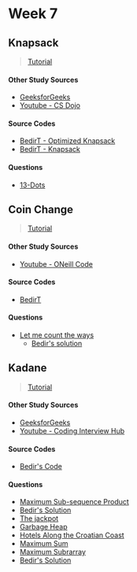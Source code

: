 # Week 7


## Knapsack

> [Tutorial]()

#### Other Study Sources
- [GeeksforGeeks](http://www.geeksforgeeks.org/dynamic-programming-set-10-0-1-knapsack-problem/)
- [Youtube - CS Dojo](https://www.youtube.com/watch?v=xOlhR_2QCXY)

#### Source Codes
- [BedirT - Optimized Knapsack](https://github.com/BedirT/Algorithms_and_DS/blob/master/Algorithms/Dynamic/Optimized%20Knapsack.cpp)
- [BedirT - Knapsack](https://github.com/BedirT/Algorithms_and_DS/blob/master/Algorithms/Dynamic/Knapsack%20Algorithm.cpp)

#### Questions
- [13-Dots](https://uva.onlinejudge.org/index.php?option=onlinejudge&page=show_problem&problem=1760)


## Coin Change

> [Tutorial]()

#### Other Study Sources
- [Youtube - ONeill Code](https://www.youtube.com/watch?v=jaNZ83Q3QGc&t=205s)

#### Source Codes
- [BedirT](https://github.com/NAU-ACM/ICPC-Question-Solving/blob/master/BedirT/Chapter%203/UVa%20-%2000357.cpp)

#### Questions
- [Let me count the ways](https://uva.onlinejudge.org/index.php?option=onlinejudge&page=show_problem&problem=293)
  - [Bedir's solution](https://github.com/NAU-ACM/ICPC-Question-Solving/blob/master/BedirT/Chapter%203/UVa%20-%20357.cpp)


## Kadane

> [Tutorial](http://bedirtapkan.com/Kadane's-Algorithm/)

#### Other Study Sources
- [GeeksforGeeks](http://www.geeksforgeeks.org/largest-sum-contiguous-subarray/)
- [Youtube - Coding Interview Hub](https://www.youtube.com/watch?v=86CQq3pKSUw)
 
#### Source Codes
- [Bedir's Code](https://github.com/BedirT/Algorithms_and_DS/blob/master/Algorithms/Dynamic/Kadane's%20Algorithm.cpp)

#### Questions
- [Maximum Sub-sequence Product](https://uva.onlinejudge.org/index.php?option=com_onlinejudge&Itemid=8&page=show_problem&category=24&problem=728&mosmsg=Submission+received+with+ID+18120191)
 - [Bedir's Solution](https://github.com/BedirT/Algorithms_and_DS/blob/master/Problems/Curriculum%20Q's/Week%2010/Maximum%20Sub-sequence%20Product.cpp)
- [The jackpot](https://uva.onlinejudge.org/index.php?option=com_onlinejudge&Itemid=8&category=24&page=show_problem&problem=1625)
- [Garbage Heap](https://uva.onlinejudge.org/index.php?option=com_onlinejudge&Itemid=8&category=24&page=show_problem&problem=1696)
- [Hotels Along the Croatian Coast](http://www.spoj.com/problems/HOTELS/)
- [Maximum Sum](http://acm.timus.ru/problem.aspx?space=1&num=1146)
- [Maximum Subrarray](https://www.hackerrank.com/challenges/maxsubarray)
 - [Bedir's Solution](https://github.com/BedirT/Algorithms_and_DS/blob/master/Problems/HackerRank/Algorithms/Dynamic%20Programming/Maximum%20Subarray.cpp)
